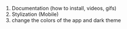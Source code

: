 1. Documentation (how to install, videos, gifs)
2. Stylization (Mobile)
3. change the colors of the app and dark theme
